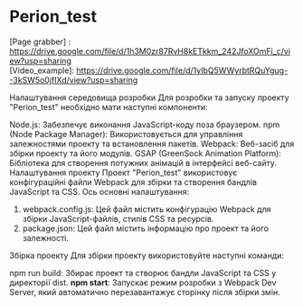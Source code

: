 # Perion_test

[Page grabber] : https://drive.google.com/file/d/1h3M0zr87RvH8kETkkm_242JfoXOmFi_c/view?usp=sharing<br>
[Video_example]: https://drive.google.com/file/d/1yIbQ5WWyrbtRQuYgug--3kSW5o0jfIXd/view?usp=sharing

Налаштування середовища розробки
Для розробки та запуску проекту "Perion_test" необхідно мати наступні компоненти:

Node.js: Забезпечує виконання JavaScript-коду поза браузером.
npm (Node Package Manager): Використовується для управління залежностями проекту та встановлення пакетів.
Webpack: Веб-засіб для збірки проекту та його модулів.
GSAP (GreenSock Animation Platform): Бібліотека для створення потужних анімацій в інтерфейсі веб-сайту.
Налаштування проекту
Проект "Perion_test" використовує конфігураційні файли Webpack для збірки та створення бандлів JavaScript та CSS. Ось основні налаштування:
  1) webpack.config.js: Цей файл містить конфігурацію Webpack для збірки JavaScript-файлів, стилів CSS та ресурсів.
  2) package.json: Цей файл містить інформацію про проект та його залежності.

Збірка проекту
Для збірки проекту використовуйте наступні команди:

npm run build: Збирає проект та створює бандли JavaScript та CSS у директорії dist.
**npm start**: Запускає режим розробки з Webpack Dev Server, який автоматично перезавантажує сторінку після збірки змін.
